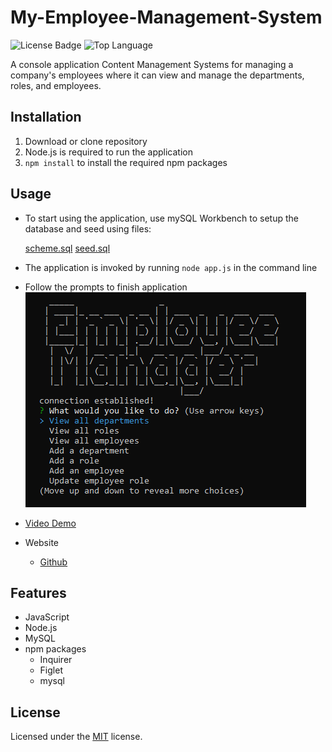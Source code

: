 # My-Employee-Management-System

![License Badge](https://img.shields.io/github/license/jak3ster/my-employee-management-system) ![Top Language](https://img.shields.io/github/languages/top/jak3ster/my-employee-management-system)

A console application Content Management Systems for managing a company's employees where it can view and manage the departments, roles, and employees.

## Installation

1. Download or clone repository
2. Node.js is required to run the application
3. `npm install` to install the required npm packages

## Usage

* To start using the application, use mySQL Workbench to setup the database and seed using files:

    [scheme.sql](./db/schema.sql)
    [seed.sql](./db/seed.sql)

* The application is invoked by running `node app.js` in the command line

* Follow the prompts to finish application
  ![DemoScreenshot](./assets/demo/my-employee-management-system-demo.png)

* [Video Demo](https://drive.google.com/file/d/1aEthJy32mQkgJQb6WPvvUp8xnub3h3DK/view?usp=sharing)

* Website
  * [Github](https://github.com/jak3ster/my-employee-management-system)

## Features

* JavaScript
* Node.js
* MySQL
* npm packages
  * Inquirer
  * Figlet
  * mysql

## License

  Licensed under the [MIT](LICENSE) license.
